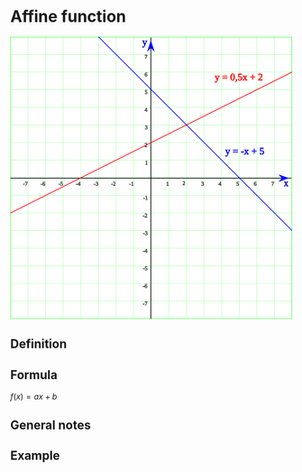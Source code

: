 # Affine function

![affine function](public/affinefunction.png)

## Definition



## Formula

$f(x)=ax+b$

## General notes

## Example